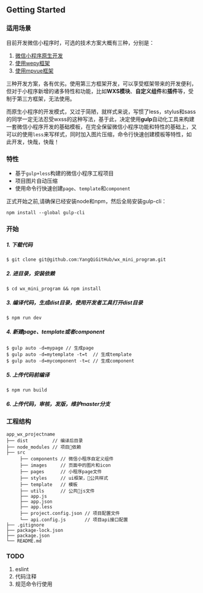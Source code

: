 ## Getting Started

### 适用场景

目前开发微信小程序时，可选的技术方案大概有三种，分别是：
1. [微信小程序原生开发](https://developers.weixin.qq.com/miniprogram/dev/)
2. [使用wepy框架](https://tencent.github.io/wepy/index.html)
3. [使用mpvue框架](http://mpvue.com/)

三种开发方案，各有优劣。使用第三方框架开发，可以享受框架带来的开发便利，但对于小程序新增的诸多特性和功能，比如**WXS模块**、**自定义组件**和**插件**等，受制于第三方框架，无法使用。

而原生小程序的开发模式，又过于简陋，就样式来说，写惯了less，stylus和sass的同学一定无法忍受wxss的这种写法，基于此，决定使用**gulp**自动化工具来构建一套微信小程序开发的基础模板，在完全保留微信小程序功能和特性的基础上，又可以的使用`less`来写样式，同时加入图片压缩，命令行快速创建模板等特性，如此开发，快哉，快哉！

### 特性
+ 基于`gulp+less`构建的微信小程序工程项目
+ 项目图片自动压缩
+ 使用命令行快速创建`page`、`template`和`component`

正式开始之前,请确保已经安装node和npm，然后全局安装gulp-cli：
```
npm install --global gulp-cli
```
### 开始
##### 1. 下载代码
```
$ git clone git@github.com:YangQiGitHub/wx_mini_program.git
```
##### 2. 进目录，安装依赖
```
$ cd wx_mini_program && npm install
```
##### 3. 编译代码，生成dist目录，使用开发者工具打开dist目录
```
$ npm run dev
```
##### 4. 新建page、template或者component
```
$ gulp auto -d=mypage // 生成page
$ gulp auto -d=mytemplate -t=t  // 生成template
$ gulp auto -d=mycomponent -t=c // 生成component
```
##### 5. 上传代码前编译
```
$ npm run build
```
##### 6. 上传代码，审核，发版，维护master分支

### 工程结构
```
app_wx_projectname
├── dist         // 编译后目录
├── node_modules // 项目依赖
├── src 
     ├── components // 微信小程序自定义组件
     ├── images     // 页面中的图片和icon
     ├── pages      // 小程序page文件
     ├── styles     // ui框架，公共样式
     ├── template   // 模板
     ├── utils      // 公共js文件
     ├── app.js
     ├── app.json
     ├── app.less
     ├── project.config.json // 项目配置文件
     └── api.config.js       // 项目api接口配置
├── .gitignore
├── package-lock.json
├── package.json
└── README.md
```


### TODO
1. eslint
3. 代码注释
4. 规范命令行使用